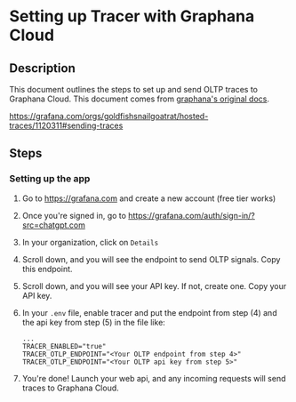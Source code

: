 # Setting up Tracer with Graphana Cloud

## Description

This document outlines the steps to set up and send OLTP traces to Graphana Cloud. This document comes from [graphana's original docs](https://grafana.com/docs/grafana-cloud/send-data/otlp/send-data-otlp/?utm_source=chatgpt.com#manual-opentelemetry-setup-for-advanced-users).

<https://grafana.com/orgs/goldfishsnailgoatrat/hosted-traces/1120311#sending-traces>

## Steps

### Setting up the app

1. Go to <https://grafana.com> and create a new account (free tier works)
2. Once you're signed in, go to <https://grafana.com/auth/sign-in/?src=chatgpt.com>
3. In your organization, click on `Details`
4. Scroll down, and you will see the endpoint to send OLTP signals. Copy this endpoint.
5. Scroll down, and you will see your API key. If not, create one. Copy your API key.
6. In your `.env` file, enable tracer and put the endpoint from step (4) and the api key from step (5) in the file like:

    ```env
    ...
    TRACER_ENABLED="true"
    TRACER_OTLP_ENDPOINT="<Your OLTP endpoint from step 4>"
    TRACER_OTLP_ENDPOINT="<Your OLTP api key from step 5>"
    ```

7. You're done! Launch your web api, and any incoming requests will send traces to Graphana Cloud.
